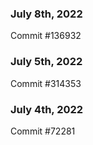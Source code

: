 ### July 8th, 2022

Commit #136932

### July 5th, 2022

Commit #314353


### July 4th, 2022

Commit #72281
